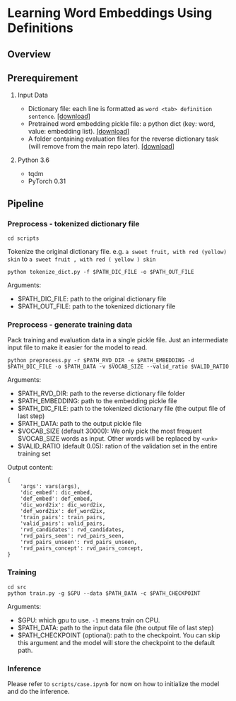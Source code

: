 # Learning Word Embeddings Using Definitions

## Overview


## Prerequirement
1. Input Data
	* Dictionary file: each line is formatted as `word <tab> definition sentence`. [[download]](https://www.dropbox.com/s/eriptqlofkxvx6x/glove.6B.100d.pk?dl=0)
	* Pretrained word embedding pickle file: a python dict (key: word, value: embedding list). [[download]](https://www.dropbox.com/s/bogsy2hwsqs6rud/felix-train.txt?dl=0)
	* A folder containing evaluation files for the reverse dictionary task (will remove from the main repo later). [[download]](https://www.dropbox.com/s/fltah0yneeyet2g/rvd.zip?dl=0)

2. Python 3.6
	* tqdm
	* PyTorch 0.31

## Pipeline
### Preprocess - tokenized dictionary file

```
cd scripts
```

Tokenize the original dictionary file. e.g. `a sweet fruit, with red (yellow) skin` to `a sweet fruit , with red ( yellow ) skin`

```
python tokenize_dict.py -f $PATH_DIC_FILE -o $PATH_OUT_FILE
```

Arguments:
* $PATH_DIC_FILE: path to the original dictionary file
* $PATH_OUT_FILE: path to the tokenized dictionary file

### Preprocess - generate training data

Pack training and evaluation data in a single pickle file. Just an intermediate input file to make it easier for the model to read.

```
python preprocess.py -r $PATH_RVD_DIR -e $PATH_EMBEDDING -d $PATH_DIC_FILE -o $PATH_DATA -v $VOCAB_SIZE --valid_ratio $VALID_RATIO
```

Arguments:
* $PATH_RVD_DIR: path to the reverse dictionary file folder
* $PATH_EMBEDDING: path to the embedding pickle file
* $PATH_DIC_FILE: path to the tokenized dictionary file (the output file of last step)
* $PATH_DATA: path to the output pickle file
* $VOCAB_SIZE (default 30000): We only pick the most frequent $VOCAB_SIZE words as input. Other words will be replaced by `<unk>`
* $VALID_RATIO (default 0.05): ration of the validation set in the entire training set

Output content:
```
{
    'args': vars(args),
    'dic_embed': dic_embed,
    'def_embed': def_embed,
    'dic_word2ix': dic_word2ix,
    'def_word2ix': def_word2ix,
    'train_pairs': train_pairs,
    'valid_pairs': valid_pairs,
    'rvd_candidates': rvd_candidates,
    'rvd_pairs_seen': rvd_pairs_seen,
    'rvd_pairs_unseen': rvd_pairs_unseen,
    'rvd_pairs_concept': rvd_pairs_concept,
}
```

### Training

```
cd src
python train.py -g $GPU --data $PATH_DATA -c $PATH_CHECKPOINT
```

Arguments:
* $GPU: which gpu to use. `-1` means train on CPU.
* $PATH_DATA: path to the input data file (the output file of last step)
* $PATH_CHECKPOINT (optional): path to the checkpoint. You can skip this argument and the model will store the checkpoint to the default path.

### Inference

Please refer to `scripts/case.ipynb` for now on how to initialize the model and do the inference.



